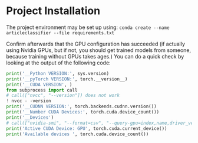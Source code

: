 # Project Installation

The project environment may be set up using:
```conda create --name articleclassifier --file requirements.txt```

Confirm afterwards that the GPU configuration has succeeded (if actually using Nvidia GPUs, but if not, you should get
trained models from someone, because training without GPUs takes ages.)
You can do a quick check by looking at the output of the following code:

```python
print('__Python VERSION:', sys.version)
print('__pyTorch VERSION:', torch.__version__)
print('__CUDA VERSION', )
from subprocess import call
# call(["nvcc", "--version"]) does not work
! nvcc - -version
print('__CUDNN VERSION:', torch.backends.cudnn.version())
print('__Number CUDA Devices:', torch.cuda.device_count())
print('__Devices')
# call(["nvidia-smi", "--format=csv", "--query-gpu=index,name,driver_version,memory.total,memory.used,memory.free"])
print('Active CUDA Device: GPU', torch.cuda.current_device())
print('Available devices ', torch.cuda.device_count())
```

